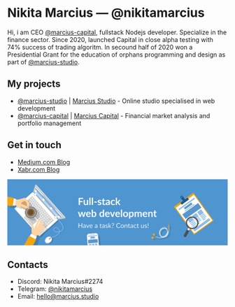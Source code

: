 # Nikita Marcius — @nikitamarcius

Hi, i am CEO [@marcius-capital](https://github.com/marcius-capital), fullstack Nodejs developer. Specialize in the finance sector. Since 2020, launched Capital in close alpha testing with 74% success of trading algoritm. In secound half of 2020 won a Presidential Grant for the education of orphans programming and design as part of [@marcius-studio](https://github.com/marcius-studio).

## My projects

* [@marcius-studio](https://github.com/marcius-studio) | [Marcius Studio](https://marcius.studio) - Online studio specialised in web development
* [@marcius-capital](https://github.com/marcius-capital) | [Marcius Capital](https://marcius.capital) - Financial market analysis and portfolio management

## Get in touch

* [Medium.com Blog](https://medium.com/marcius-studio)
* [Xabr.com Blog](https://habr.com/ru/users/nikitamarcius/)

<a href="//marcius.studio" target="_blank">
<img src="/banner.svg">
</a>

## Contacts

* Discord: Nikita Marcius#2274
* Telegram: [@nikitamarcius](https://ttttt.me/nikitamarcius)
* Email: [hello@marcius.studio](mailto:hello@marcius.studio)
